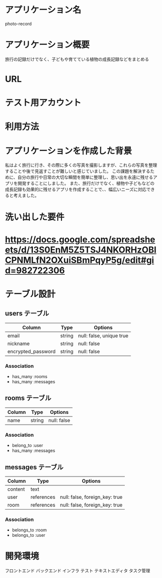 # アプリケーション名
 photo-record
# アプリケーション概要
  旅行の記録だけでなく、子どもや育てている植物の成長記録などをまとめる
# URL

# テスト用アカウント

# 利用方法
# アプリケーションを作成した背景
  私はよく旅行に行き、その際に多くの写真を撮影しますが、これらの写真を整理することや後で見返すことが難しいと感じていました。
  この課題を解決するために、自分の旅行や日常の大切な瞬間を簡単に整理し、思い出を永遠に残せるアプリを開発することにしました。
  また、旅行だけでなく、植物や子どもなどの成長記録も効果的に残せるアプリを作成することで、、幅広いニーズに対応できると考えました。
  

# 洗い出した要件
# https://docs.google.com/spreadsheets/d/13S0EnM5Z5TSJ4NKORHzOBlCPNMLfN2OXuiSBmPqyP5g/edit#gid=982722306

# テーブル設計

## users テーブル

| Column             | Type   | Options                  |
| ------------------ | ------ | -------------------------|
| email              | string | null: false, unique true |
| nickname           | string | null: false              |
| encrypted_password | string | null: false              |

### Association
- has_many :rooms
- has_many :messages

## rooms テーブル

| Column | Type   | Options     |
| ------ | ------ | ----------- |
| name   | string | null: false |

### Association
- belong_to :user
- has_many :messages

## messages テーブル

| Column  | Type       | Options                        |
| ------- | ---------- | ------------------------------ |
| content | text       |                                |
| user    | references | null: false, foreign_key: true |
| room    | references | null: false, foreign_key: true |

### Association

- belongs_to :room
- belongs_to :user

# 開発環境
  フロントエンド
  バックエンド
  インフラ
  テスト
  テキストエディタ
  タスク管理

